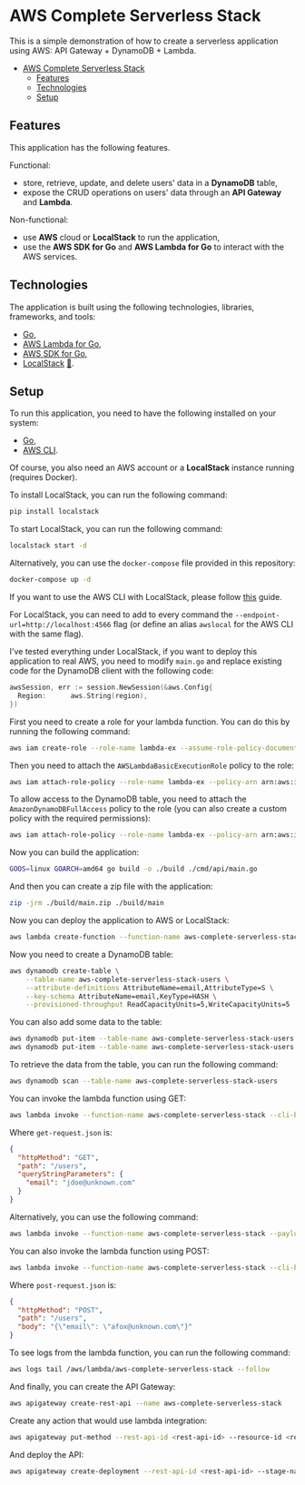 # AWS Complete Serverless Stack

This is a simple demonstration of how to create a serverless application using AWS: API Gateway + DynamoDB + Lambda.

- [AWS Complete Serverless Stack](#aws-complete-serverless-stack)
  - [Features](#features)
  - [Technologies](#technologies)
  - [Setup](#setup)

## Features

This application has the following features.

Functional:

- store, retrieve, update, and delete users' data in a **DynamoDB** table,
- expose the CRUD operations on users' data through an **API Gateway** and **Lambda**.

Non-functional:

- use **AWS** cloud or **LocalStack** to run the application,
- use the **AWS SDK for Go** and **AWS Lambda for Go** to interact with the AWS services.

## Technologies

The application is built using the following technologies, libraries, frameworks, and tools:

- [Go](https://golang.org/),
- [AWS Lambda for Go](https://github.com/aws/aws-lambda-go),
- [AWS SDK for Go](https://github.com/aws/aws-sdk-go),
- [LocalStack](https://github.com/localstack/localstack) [📖](https://docs.localstack.cloud/user-guide/integrations/aws-cli/#localstack-aws-cli-awslocal).

## Setup

To run this application, you need to have the following installed on your system:

- [Go](https://golang.org/),
- [AWS CLI](https://aws.amazon.com/cli/).

Of course, you also need an AWS account or a **LocalStack** instance running (requires Docker).

To install LocalStack, you can run the following command:

```bash
pip install localstack
```

To start LocalStack, you can run the following command:

```bash
localstack start -d
```

Alternatively, you can use the `docker-compose` file provided in this repository:

```bash
docker-compose up -d
```

If you want to use the AWS CLI with LocalStack, please follow [this](https://docs.localstack.cloud/user-guide/integrations/aws-cli/#localstack-aws-cli-awslocal) guide.

For LocalStack, you can need to add to every command the `--endpoint-url=http://localhost:4566` flag (or define an alias `awslocal` for the AWS CLI with the same flag).

I've tested everything under LocalStack, if you want to deploy this application to real AWS, you need to modify `main.go` and replace existing code for the DynamoDB client with the following code:

```go
awsSession, err := session.NewSession(&aws.Config{
  Region:      aws.String(region),
})
```

First you need to create a role for your lambda function. You can do this by running the following command:

```bash
aws iam create-role --role-name lambda-ex --assume-role-policy-document file://trust-policy.json
```

Then you need to attach the `AWSLambdaBasicExecutionRole` policy to the role:

```bash
aws iam attach-role-policy --role-name lambda-ex --policy-arn arn:aws:iam::aws:policy/service-role/AWSLambdaBasicExecutionRole
```

To allow access to the DynamoDB table, you need to attach the `AmazonDynamoDBFullAccess` policy to the role (you can also create a custom policy with the required permissions):

```bash
aws iam attach-role-policy --role-name lambda-ex --policy-arn arn:aws:iam::aws:policy/AmazonDynamoDBFullAccess
```

Now you can build the application:

```bash
GOOS=linux GOARCH=amd64 go build -o ./build ./cmd/api/main.go
```

And then you can create a zip file with the application:

```bash
zip -jrm ./build/main.zip ./build/main
```

Now you can deploy the application to AWS or LocalStack:

```bash
aws lambda create-function --function-name aws-complete-serverless-stack --runtime go1.x --role arn:aws:iam::PUT_YOUR_ID_HERE:role/lambda-ex --handler main --zip-file fileb://./build/main.zip --timeout 900
```

Now you need to create a DynamoDB table:

```bash
aws dynamodb create-table \
    --table-name aws-complete-serverless-stack-users \
    --attribute-definitions AttributeName=email,AttributeType=S \
    --key-schema AttributeName=email,KeyType=HASH \
    --provisioned-throughput ReadCapacityUnits=5,WriteCapacityUnits=5
```

You can also add some data to the table:

```bash
aws dynamodb put-item --table-name aws-complete-serverless-stack-users --item '{"email": {"S": "jdoe@unknown.com"}}'
aws dynamodb put-item --table-name aws-complete-serverless-stack-users --item '{"email": {"S": "asmith@unknown.com"}}'
```

To retrieve the data from the table, you can run the following command:

```bash
aws dynamodb scan --table-name aws-complete-serverless-stack-users
```

You can invoke the lambda function using GET:

```bash
aws lambda invoke --function-name aws-complete-serverless-stack --cli-binary-format raw-in-base64-out --payload file://get-request.json response.json
```

Where `get-request.json` is:

```json
{
  "httpMethod": "GET",
  "path": "/users",
  "queryStringParameters": {
    "email": "jdoe@unknown.com"
  }
}
```

Alternatively, you can use the following command:

```bash
aws lambda invoke --function-name aws-complete-serverless-stack --payload "{\"httpMethod\": \"GET\", \"path\": \"/users\", \"queryStringParameters\": {}}" --endpoint-url=http://localhost:4566 response.json
```

You can also invoke the lambda function using POST:

```bash
aws lambda invoke --function-name aws-complete-serverless-stack --cli-binary-format raw-in-base64-out --payload file://post-request.json response.json
```

Where `post-request.json` is:

```json
{
  "httpMethod": "POST",
  "path": "/users",
  "body": "{\"email\": \"afox@unknown.com\"}"
}
```

To see logs from the lambda function, you can run the following command:

```bash
aws logs tail /aws/lambda/aws-complete-serverless-stack --follow
```

And finally, you can create the API Gateway:

```bash
aws apigateway create-rest-api --name aws-complete-serverless-stack
```

Create any action that would use lambda integration:

```bash
aws apigateway put-method --rest-api-id <rest-api-id> --resource-id <resource-id> --http-method POST --authorization-type
```

And deploy the API:

```bash
aws apigateway create-deployment --rest-api-id <rest-api-id> --stage-name dev
```
